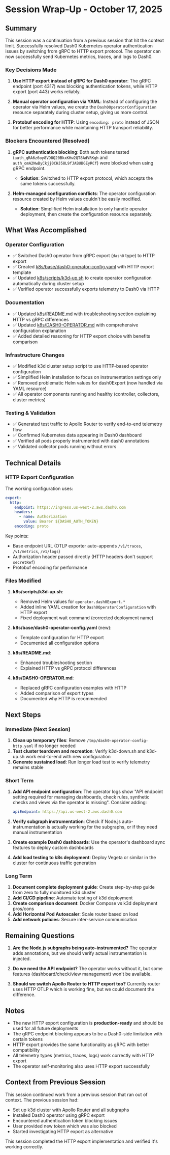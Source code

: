 # Session Wrap-Up - October 17, 2025

## Summary

This session was a continuation from a previous session that hit the context limit. Successfully resolved Dash0 Kubernetes operator authentication issues by switching from gRPC to HTTP export protocol. The operator can now successfully send Kubernetes metrics, traces, and logs to Dash0.

### Key Decisions Made

1. **Use HTTP export instead of gRPC for Dash0 operator**: The gRPC endpoint (port 4317) was blocking authentication tokens, while HTTP export (port 443) works reliably.

2. **Manual operator configuration via YAML**: Instead of configuring the operator via Helm values, we create the `Dash0OperatorConfiguration` resource separately during cluster setup, giving us more control.

3. **Protobuf encoding for HTTP**: Using `encoding: proto` instead of JSON for better performance while maintaining HTTP transport reliability.

### Blockers Encountered (Resolved)

1. **gRPC authentication blocking**: Both auth tokens tested (`auth_qRA6z6oy8VD8Q20BkxKHw2QT8AdVRKqh` and `auth_omA2NwByCkjj0CHJ58L9fJABUBGEyRCf`) were blocked when using gRPC endpoint.
   - **Solution**: Switched to HTTP export protocol, which accepts the same tokens successfully.

2. **Helm-managed configuration conflicts**: The operator configuration resource created by Helm values couldn't be easily modified.
   - **Solution**: Simplified Helm installation to only handle operator deployment, then create the configuration resource separately.

## What Was Accomplished

### Operator Configuration

- ✅ Switched Dash0 operator from gRPC export (`dash0` type) to HTTP export
- ✅ Created [k8s/base/dash0-operator-config.yaml](../../../k8s/base/dash0-operator-config.yaml) with HTTP export template
- ✅ Updated [k8s/scripts/k3d-up.sh](../../../k8s/scripts/k3d-up.sh#L167-L219) to create operator configuration automatically during cluster setup
- ✅ Verified operator successfully exports telemetry to Dash0 via HTTP

### Documentation

- ✅ Updated [k8s/README.md](../../../k8s/README.md#L237-L251) with troubleshooting section explaining HTTP vs gRPC differences
- ✅ Updated [k8s/DASH0-OPERATOR.md](../../../k8s/DASH0-OPERATOR.md#L100-L160) with comprehensive configuration explanation
- ✅ Added detailed reasoning for HTTP export choice with benefits comparison

### Infrastructure Changes

- ✅ Modified k3d cluster setup script to use HTTP-based operator configuration
- ✅ Simplified Helm installation to focus on instrumentation settings only
- ✅ Removed problematic Helm values for dash0Export (now handled via YAML resource)
- ✅ All operator components running and healthy (controller, collectors, cluster metrics)

### Testing & Validation

- ✅ Generated test traffic to Apollo Router to verify end-to-end telemetry flow
- ✅ Confirmed Kubernetes data appearing in Dash0 dashboard
- ✅ Verified all pods properly instrumented with dash0 annotations
- ✅ Validated collector pods running without errors

## Technical Details

### HTTP Export Configuration

The working configuration uses:

```yaml
export:
  http:
    endpoint: https://ingress.us-west-2.aws.dash0.com
    headers:
      - name: Authorization
        value: Bearer ${DASH0_AUTH_TOKEN}
    encoding: proto
```

Key points:
- Base endpoint URL (OTLP exporter auto-appends `/v1/traces`, `/v1/metrics`, `/v1/logs`)
- Authorization header passed directly (HTTP headers don't support `secretRef`)
- Protobuf encoding for performance

### Files Modified

1. **k8s/scripts/k3d-up.sh**:
   - Removed Helm values for `operator.dash0Export.*`
   - Added inline YAML creation for `Dash0OperatorConfiguration` with HTTP export
   - Fixed deployment wait command (corrected deployment name)

2. **k8s/base/dash0-operator-config.yaml** (new):
   - Template configuration for HTTP export
   - Documented all configuration options

3. **k8s/README.md**:
   - Enhanced troubleshooting section
   - Explained HTTP vs gRPC protocol differences

4. **k8s/DASH0-OPERATOR.md**:
   - Replaced gRPC configuration examples with HTTP
   - Added comparison of export types
   - Documented why HTTP is recommended

## Next Steps

### Immediate (Next Session)

1. **Clean up temporary files**: Remove `/tmp/dash0-operator-config-http.yaml` if no longer needed
2. **Test cluster teardown and recreation**: Verify k3d-down.sh and k3d-up.sh work end-to-end with new configuration
3. **Generate sustained load**: Run longer load test to verify telemetry remains stable

### Short Term

1. **Add API endpoint configuration**: The operator logs show "API endpoint setting required for managing dashboards, check rules, synthetic checks and views via the operator is missing". Consider adding:
   ```yaml
   apiEndpoint: https://api.us-west-2.aws.dash0.com
   ```

2. **Verify subgraph instrumentation**: Check if Node.js auto-instrumentation is actually working for the subgraphs, or if they need manual instrumentation

3. **Create example Dash0 dashboards**: Use the operator's dashboard sync features to deploy custom dashboards

4. **Add load testing to k8s deployment**: Deploy Vegeta or similar in the cluster for continuous traffic generation

### Long Term

1. **Document complete deployment guide**: Create step-by-step guide from zero to fully monitored k3d cluster
2. **Add CI/CD pipeline**: Automate testing of k3d deployment
3. **Create comparison document**: Docker Compose vs k3d deployment pros/cons
4. **Add Horizontal Pod Autoscaler**: Scale router based on load
5. **Add network policies**: Secure inter-service communication

## Remaining Questions

1. **Are the Node.js subgraphs being auto-instrumented?** The operator adds annotations, but we should verify actual instrumentation is injected.

2. **Do we need the API endpoint?** The operator works without it, but some features (dashboard/check/view management) won't be available.

3. **Should we switch Apollo Router to HTTP export too?** Currently router uses HTTP OTLP which is working fine, but we could document the difference.

## Notes

- The new HTTP export configuration is **production-ready** and should be used for all future deployments
- The gRPC endpoint blocking appears to be a Dash0-side limitation with certain tokens
- HTTP export provides the same functionality as gRPC with better compatibility
- All telemetry types (metrics, traces, logs) work correctly with HTTP export
- The operator self-monitoring also uses HTTP export successfully

## Context from Previous Session

This session continued work from a previous session that ran out of context. The previous session had:
- Set up k3d cluster with Apollo Router and all subgraphs
- Installed Dash0 operator using gRPC export
- Encountered authentication token blocking issues
- User provided new token which was also blocked
- Started investigating HTTP export as alternative

This session completed the HTTP export implementation and verified it's working correctly.
